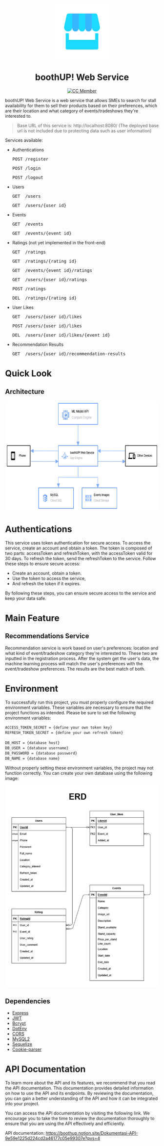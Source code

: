 <p align="center">
  <img src="/img/logo.jpg" alt="Logo" height="180">
</p>

<h1 align="center">boothUP! Web Service</h1>

<div align="center">

[![CC Member](https://img.shields.io/github/contributors/Bangkit-Capstone-CR23-PR565/Cloud-Computing?color=blue)](#cc-member)
  
</div>

boothUP! Web Service is a web service that allows SMEs to search for stall availability for them to sell their products based on their preferences, which are their location and what category of events/tradeshows they're interested to.

> Base URL of this service is: http://localhost:8080/ (The deployed base url is not included due to protecting data such as user information)

Services available:

- Authentications
  <pre>POST /register</pre>
  <pre>POST /login</pre>
  <pre>POST /logout</pre>

- Users
  <pre>GET  /users</pre>
  <pre>GET  /users/{user_id}</pre>

- Events
  <pre>GET  /events</pre>
  <pre>GET  /events/{event_id}</pre>

- Ratings (not yet implemented in the front-end)
  <pre>GET  /ratings</pre>
  <pre>GET  /ratings/{rating_id}</pre>
  <pre>GET  /events/{event_id}/ratings</pre>
  <pre>GET  /users/{user_id}/ratings</pre>
  <pre>POST /ratings</pre>
  <pre>DEL  /ratings/{rating_id}</pre>

- User Likes
  <pre>GET  /users/{user_id}/likes</pre>
  <pre>POST /users/{user_id}/likes</pre>
  <pre>DEL  /users/{user_id}/likes/{event_id}</pre>

- Recommendation Results
  <pre>GET  /users/{user_id}/recommendation-results</pre>
  
# Quick Look

## Architecture

<p align="center">
  <img src="img/gcp_architecture.png" alt="GCP Architecture" height="360"/>
</p>

# Authentications
This service uses token authentication for secure access. To access the service, create an account and obtain a token. The token is composed of two parts: accessToken and refreshToken, with the accessToken valid for 30 days. To refresh the token, send the refreshToken to the service. 
Follow these steps to ensure secure access: 
- Create an account, obtain a token.
- Use the token to access the service,
- And refresh the token if it expires.

By following these steps, you can ensure secure access to the service and keep your data safe.

# Main Feature
## Recommendations Service
Recommendation service is work based on user's preferences: location and what kind of event/tradeshow category they're interested to. These two are inputted in the registration process. After the system get the user's data, the machine learning process will match the user's preferences with the event/tradeshow preferences. The results are the best match of both.

# Environment
To successfully run this project, you must properly configure the required environment variables. These variables are necessary to ensure that the project functions as intended.
Please be sure to set the following environment variables:
```bash
ACCESS_TOKEN_SECRET = {define your own token key}
REFRESH_TOKEN_SECRET = {define your own refresh token}

DB_HOST = {database host}
DB_USER = {database username}
DB_PASSWORD = {database password}
DB_NAME = {database name}
```
Without properly setting these environment variables, the project may not function correctly.
You can create your own database using the following image:

<p align="center">
  <img src="img/erd.png" alt="Database ERD" />
</p>


## Dependencies

* [Express](https://www.npmjs.com/package/express)
* [JWT](https://www.npmjs.com/package/@hapi/jwt)
* [Bcrypt](https://www.npmjs.com/package/bcrypt)
* [DotEnv](https://www.npmjs.com/package/dotenv)
* [CORS](https://www.npmjs.com/package/cors)
* [MySQL2](https://www.npmjs.com/package/mysql2)
* [Sequelize](https://www.npmjs.com/package/sequelize)
* [Cookie-parser](https://www.npmjs.com/package/cookie-parser)


# API Documentation
To learn more about the API and its features, we recommend that you read the API documentation. This documentation provides detailed information on how to use the API and its endpoints. By reviewing the documentation, you can gain a better understanding of the API and how it can be integrated into your project. 

You can access the API documentation by visiting the following link. We encourage you to take the time to review the documentation thoroughly to ensure that you are using the API effectively and efficiently.

API documentation: https://boothup.notion.site/Dokumentasi-API-9e59e1225d224cd2a46177c05e99307e?pvs=4
